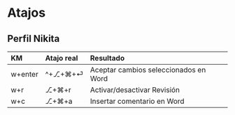 # Atajos

## Perfil Nikita

| KM | Atajo real | Resultado |
| :--- | :--- | :--- |
| w+enter | ^+⎇+⌘+⏎ | Aceptar cambios seleccionados en Word |
| w+r | ⎇+⌘+r | Activar/desactivar Revisión |
| w+c | ⎇+⌘+a | Insertar comentario en Word |



